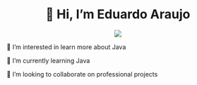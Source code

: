 <h1 align="center">
  👋 Hi, I’m Eduardo Araujo
</h1>
<p align="center">
  <a href="https://www.instagram.com/wenderpmachado/" alt="Instagram">
  <img src="https://img.shields.io/badge/-Instagram-DF0174?style=for-the-badge&logo=instagram&logoColor=white&link=https://www.instagram.com/fonseca_edu21//"/></a>
<p>
   👀 I’m interested in learn more about Java
</p>
   🌱 I’m currently learning Java
</p>
   💞️ I’m looking to collaborate on professional projects
</p>

<!---
EduAraujo2/EduAraujo2 is a ✨ special ✨ repository because its `README.md` (this file) appears on your GitHub profile.
You can click the Preview link to take a look at your changes.
--->
